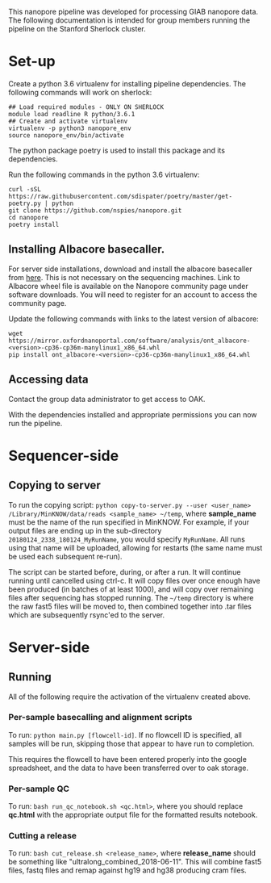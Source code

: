 This nanopore pipeline was developed for processing GIAB nanopore data. The following documentation is intended for group members running the pipeline on the Stanford Sherlock cluster. 

# Set-up
Create a python 3.6 virtualenv for installing pipeline dependencies. The following commands will work on sherlock:
```
## Load required modules - ONLY ON SHERLOCK
module load readline R python/3.6.1
## Create and activate virtualenv
virtualenv -p python3 nanopore_env
source nanopore_env/bin/activate
```

The python package poetry is used to install this package and its dependencies.

Run the following commands in the python 3.6 virtualenv:

```
curl -sSL https://raw.githubusercontent.com/sdispater/poetry/master/get-poetry.py | python
git clone https://github.com/nspies/nanopore.git
cd nanopore
poetry install
```



## Installing Albacore basecaller.  
For server side installations, download and install the albacore basecaller from [here](https://community.nanoporetech.com/downloads). This is not necessary on the sequencing machines.
Link to Albacore wheel file is available on the Nanopore community page under software downloads. 
You will need to register for an account to access the community page. 

Update the following commands with links to the latest version of albacore:

```
wget https://mirror.oxfordnanoportal.com/software/analysis/ont_albacore-<version>-cp36-cp36m-manylinux1_x86_64.whl
pip install ont_albacore-<version>-cp36-cp36m-manylinux1_x86_64.whl
```

## Accessing data
Contact the group data administrator to get access to OAK. 

With the dependencies installed and appropriate permissions you can now run the pipeline. 

# Sequencer-side

## Copying to server

To run the copying script: `python copy-to-server.py --user <user_name> /Library/MinKNOW/data/reads <sample_name> ~/temp`, where **sample_name** must be the name of the run specified in MinKNOW. For example, if your output files are ending up in the sub-directory `20180124_2338_180124_MyRunName`, you would specify `MyRunName`. All runs using that name will be uploaded, allowing for restarts (the same name must be used each subsequent re-run).

The script can be started before, during, or after a run. It will continue running until cancelled using ctrl-c. It will copy files over once enough have been produced (in batches of at least 1000), and will copy over remaining files after sequencing has stopped running. The `~/temp` directory is where the raw fast5 files will be moved to, then combined together into .tar files which are subsequently rsync'ed to the server.

# Server-side

## Running

All of the following require the activation of the virtualenv created above.

### Per-sample basecalling and alignment scripts

To run: `python main.py [flowcell-id]`. If no flowcell ID is specified, all samples will be run, skipping those that appear to have run to completion.

This requires the flowcell to have been entered properly into the google spreadsheet, and the data to have been transferred over to oak storage.

### Per-sample QC

To run: `bash run_qc_notebook.sh <qc.html>`, where you should replace **qc.html** with the appropriate output file for the formatted results notebook. 

### Cutting a release

To run: `bash cut_release.sh <release_name>`, where **release_name** should be something like "ultralong_combined_2018-06-11". This will combine fast5 files, fastq files and remap against hg19 and hg38 producing cram files.
